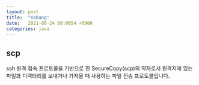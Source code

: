 ```yaml
---
layout: post
title:  "Kabang"
date:   2021-06-24 00:0054 +0900
categories: java
---
```


## scp

ssh 원격 접속 프로토콜을 기반으로 한 SecureCopy(scp)의 약자로서 원격지에 있는 파일과 
디렉터리를  보내거나 가져올 때 사용하는 파일 전송 프로토콜입니다.